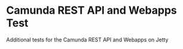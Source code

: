 # Camunda REST API and Webapps Test

Additional tests for the Camunda REST API and Webapps on Jetty
